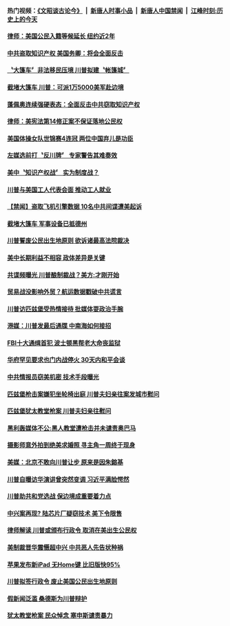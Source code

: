#### 热门视频：[《文昭谈古论今》](https://github.com/gfw-breaker/wenzhao/blob/master/README.md?t=11011233) &nbsp;|&nbsp; [新唐人时事小品](https://github.com/gfw-breaker/ntdtv-comedy/blob/master/README.md?t=11011233) &nbsp;|&nbsp; [新唐人中国禁闻](https://github.com/gfw-breaker/ntdtv-news/blob/master/README.md?t=11011233) &nbsp;|&nbsp; [江峰时刻:历史上的今天](https://github.com/gfw-breaker/today-in-history/blob/master/README.md?t=11011233) 

#### [律师：美国公民入籍等候延长 纽约近2年](../pages/news203/a1397641.md?t=11011233) 

#### [中共盗取知识产权 美国务卿：将会全面反击](../pages/news203/a1397639.md?t=11011233) 

#### [〝大篷车〞非法移民压境 川普拟建〝帐篷城〞](../pages/news203/a1397601.md?t=11011233) 

#### [截堵大篷车 川普：可派1万5000美军赴边境](../pages/news203/a1397581.md?t=11011233) 

#### [蓬佩奥连续强硬表态：全面反击中共窃取知识产权](../pages/news203/a1397597.md?t=11011233) 

#### [律师：美宪法第14修正案不保证落地公民权](../pages/news203/a1397579.md?t=11011233) 

#### [美国体操女队世锦赛4连冠 两位中国弃儿是功臣](../pages/news203/a1397576.md?t=11011233) 

#### [左媒选前打〝反川牌〞 专家警告其难奏效](../pages/news203/a1397575.md?t=11011233) 

#### [美中〝知识产权战〞 实为制度战？](../pages/news203/a1397574.md?t=11011233) 

#### [川普与美国工人代表会面 推动工人就业](../pages/news203/a1397572.md?t=11011233) 

#### [【禁闻】盗取飞机引擎数据 10名中共间谍遭美起诉](../pages/news203/a1397560.md?t=11011233) 

#### [截堵大篷车 军事设备已抵德州](../pages/news203/a1397554.md?t=11011233) 

#### [川普誓废公民出生地原则 欲诉诸最高法院裁决](../pages/news203/a1397552.md?t=11011233) 

#### [美中长期利益不相容 政体差异是关键](../pages/news203/a1397543.md?t=11011233) 

#### [共谍频曝光 川普酿制裁战？美方:才刚开始](../pages/news203/a1397541.md?t=11011233) 

#### [贸易战没影响外贸？航运数据戳破中共谎言](../pages/news203/a1397531.md?t=11011233) 

#### [川普访匹兹堡受热情接待 批媒体耍政治手腕](../pages/news203/a1397528.md?t=11011233) 

#### [港媒：川普发最后通牒 中南海如何接招](../pages/news203/a1397481.md?t=11011233) 

#### [FBI十大通缉首犯 波士顿黑帮老大命丧监狱](../pages/news203/a1397468.md?t=11011233) 

#### [华府罕见要求也门内战停火 30天内和平会谈](../pages/news203/a1397467.md?t=11011233) 

#### [中共情报员窃美机密 技术手段曝光](../pages/news203/a1397457.md?t=11011233) 

#### [匹兹堡枪击案嫌犯坐轮椅出庭 川普夫妇亲往案发城市慰问](../pages/news203/a1397436.md?t=11011233) 

#### [匹兹堡犹太教堂枪案 川普夫妇亲往慰问](../pages/news203/a1397410.md?t=11011233) 

#### [黑利轰媒体不公:黑人教堂遭枪击并未谴责奥巴马](../pages/news203/a1397393.md?t=11011233) 

#### [摄影师意外拍到绝美求婚照 寻主角一周终于现身](../pages/news203/a1397424.md?t=11011233) 

#### [美媒：北京不敢向川普让步 原来是因朱鎔基](../pages/news203/a1397086.md?t=11011233) 

#### [川普自曝访华演讲曾突然变调 习近平满脸愕然](../pages/news203/a1397219.md?t=11011233) 

#### [川普助共和党选战 保边境成重要着力点](../pages/news203/a1397412.md?t=11011233) 

#### [中兴案再现? 陆芯片厂疑窃技术 美下令限售](../pages/news203/a1397407.md?t=11011233) 

#### [律师解读 川普或颁布行政令 取消在美出生公民权](../pages/news203/a1397404.md?t=11011233) 

#### [美制裁晋华震慑超中兴 中共恶人先告状种祸](../pages/news203/a1397397.md?t=11011233) 

#### [苹果发布新iPad 无Home键 比旧版快95%](../pages/news203/a1397401.md?t=11011233) 

#### [川普拟签行政令 废止美国公民出生地原则](../pages/news203/a1397367.md?t=11011233) 

#### [假新闻泛滥 桑德斯为川普辩护](../pages/news203/a1397365.md?t=11011233) 

#### [犹太教堂枪案 民众悼念 塞申斯谴责暴力](../pages/news203/a1397364.md?t=11011233) 

